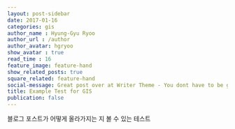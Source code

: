 ```yaml
---
layout: post-sidebar
date: 2017-01-16
categories: gis
author_name : Hyung-Gyu Ryoo
author_url : /author
author_avatar: hgryoo
show_avatar : true
read_time : 16
feature_image: feature-hand
show_related_posts: true
square_related: feature-hand
social-message: Great post over at Writer Theme - You dont have to be great to get started
title: Example Test for GIS
publication: false
---
```


블로그 포스트가 어떻게 올라가지는 지 볼 수 있는 테스트
